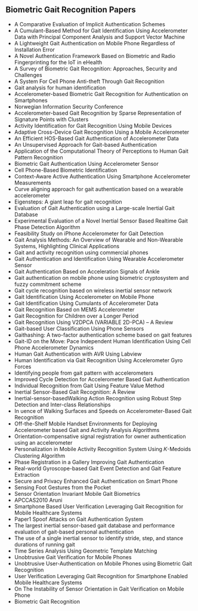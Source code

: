 <h2> Biometric Gait Recognition Papers </h2>

<ul>

                             

 <li><a target="_blank" href="https://github.com/manjunath5496/Biometric-Gait-Recognition-Papers/blob/master/gt(1).pdf" style="text-decoration:none;">A Comparative Evaluation of Implicit Authentication Schemes</a></li>

 <li><a target="_blank" href="https://github.com/manjunath5496/Biometric-Gait-Recognition-Papers/blob/master/gt(2).pdf" style="text-decoration:none;">A Cumulant-Based Method for Gait Identification Using Accelerometer Data with Principal Component Analysis and Support Vector Machine</a></li>

<li><a target="_blank" href="https://github.com/manjunath5496/Biometric-Gait-Recognition-Papers/blob/master/gt(3).pdf" style="text-decoration:none;">A Lightweight Gait Authentication on Mobile Phone Regardless of Installation Error</a></li>
 <li><a target="_blank" href="https://github.com/manjunath5496/Biometric-Gait-Recognition-Papers/blob/master/gt(4).pdf" style="text-decoration:none;">A Novel Authentication Framework Based on Biometric and Radio Fingerprinting for the IoT in eHealth</a></li>                              
<li><a target="_blank" href="https://github.com/manjunath5496/Biometric-Gait-Recognition-Papers/blob/master/gt(5).pdf" style="text-decoration:none;">A Survey of Biometric Gait Recognition: Approaches, Security and Challenges</a></li>
<li><a target="_blank" href="https://github.com/manjunath5496/Biometric-Gait-Recognition-Papers/blob/master/gt(6).pdf" style="text-decoration:none;">A System For Cell Phone Anti-theft Through Gait Recognition</a></li>
 <li><a target="_blank" href="https://github.com/manjunath5496/Biometric-Gait-Recognition-Papers/blob/master/gt(7).pdf" style="text-decoration:none;">Gait analysis for human identification</a></li>

 <li><a target="_blank" href="https://github.com/manjunath5496/Biometric-Gait-Recognition-Papers/blob/master/gt(8).pdf" style="text-decoration:none;">Accelerometer-based Biometric Gait Recognition for Authentication on Smartphones</a></li>
   <li><a target="_blank" href="https://github.com/manjunath5496/Biometric-Gait-Recognition-Papers/blob/master/gt(9).pdf" style="text-decoration:none;">Norwegian Information Security Conference</a></li>
  
   
 <li><a target="_blank" href="https://github.com/manjunath5496/Biometric-Gait-Recognition-Papers/blob/master/gt(10).pdf" style="text-decoration:none;">Accelerometer-based Gait Recognition by Sparse Representation of Signature Points with Clusters </a></li>                              
<li><a target="_blank" href="https://github.com/manjunath5496/Biometric-Gait-Recognition-Papers/blob/master/gt(11).pdf" style="text-decoration:none;">Activity Identification for Gait Recognition Using Mobile Devices</a></li>
<li><a target="_blank" href="https://github.com/manjunath5496/Biometric-Gait-Recognition-Papers/blob/master/gt(12).pdf" style="text-decoration:none;">Adaptive Cross-Device Gait Recognition Using a Mobile Accelerometer</a></li>
<li><a target="_blank" href="https://github.com/manjunath5496/Biometric-Gait-Recognition-Papers/blob/master/gt(13).pdf" style="text-decoration:none;">An Efficient HOS-Based Gait Authentication of Accelerometer Data</a></li>

<li><a target="_blank" href="https://github.com/manjunath5496/Biometric-Gait-Recognition-Papers/blob/master/gt(14).pdf" style="text-decoration:none;">An Unsupervised Approach
for Gait-based Authentication</a></li>
                              
<li><a target="_blank" href="https://github.com/manjunath5496/Biometric-Gait-Recognition-Papers/blob/master/gt(15).pdf" style="text-decoration:none;">Application of the Computational Theory of Perceptions to Human Gait Pattern Recognition</a></li>

<li><a target="_blank" href="https://github.com/manjunath5496/Biometric-Gait-Recognition-Papers/blob/master/gt(16).pdf" style="text-decoration:none;">Biometric Gait Authentication Using Accelerometer Sensor</a></li>

  <li><a target="_blank" href="https://github.com/manjunath5496/Biometric-Gait-Recognition-Papers/blob/master/gt(17).pdf" style="text-decoration:none;">Cell Phone-Based Biometric Identification</a></li>   
  
<li><a target="_blank" href="https://github.com/manjunath5496/Biometric-Gait-Recognition-Papers/blob/master/gt(18).pdf" style="text-decoration:none;">Context-Aware Active Authentication Using Smartphone Accelerometer Measurements</a></li> 

  
<li><a target="_blank" href="https://github.com/manjunath5496/Biometric-Gait-Recognition-Papers/blob/master/gt(19).pdf" style="text-decoration:none;">Curve aligning approach for gait authentication based on a wearable accelerometer</a></li> 

<li><a target="_blank" href="https://github.com/manjunath5496/Biometric-Gait-Recognition-Papers/blob/master/gt(20).pdf" style="text-decoration:none;">Eigensteps: A giant leap for gait recognition</a></li>

<li><a target="_blank" href="https://github.com/manjunath5496/Biometric-Gait-Recognition-Papers/blob/master/gt(21).pdf" style="text-decoration:none;">Evaluation of Gait Authentication using a Large-scale Inertial Gait Database</a></li>
<li><a target="_blank" href="https://github.com/manjunath5496/Biometric-Gait-Recognition-Papers/blob/master/gt(22).pdf" style="text-decoration:none;">Experimental Evaluation of a Novel Inertial Sensor Based Realtime Gait Phase Detection Algorithm</a></li> 
 <li><a target="_blank" href="https://github.com/manjunath5496/Biometric-Gait-Recognition-Papers/blob/master/gt(23).pdf" style="text-decoration:none;">Feasibility Study on iPhone Accelerometer for Gait Detection</a></li> 
 

   <li><a target="_blank" href="https://github.com/manjunath5496/Biometric-Gait-Recognition-Papers/blob/master/gt(24).pdf" style="text-decoration:none;">Gait Analysis Methods: An Overview of Wearable and Non-Wearable Systems, Highlighting Clinical Applications</a></li>
 
   <li><a target="_blank" href="https://github.com/manjunath5496/Biometric-Gait-Recognition-Papers/blob/master/gt(25).pdf" style="text-decoration:none;">Gait and activity recognition using commercial phones</a></li>                              
 <li><a target="_blank" href="https://github.com/manjunath5496/Biometric-Gait-Recognition-Papers/blob/master/gt(26).pdf" style="text-decoration:none;">Gait Authentication and Identification Using Wearable Accelerometer Sensor</a></li>
 <li><a target="_blank" href="https://github.com/manjunath5496/Biometric-Gait-Recognition-Papers/blob/master/gt(27).pdf" style="text-decoration:none;">Gait Authentication Based on Acceleration Signals of Ankle</a></li>
   
 
   <li><a target="_blank" href="https://github.com/manjunath5496/Biometric-Gait-Recognition-Papers/blob/master/gt(28).pdf" style="text-decoration:none;">Gait authentication on mobile phone using biometric cryptosystem and fuzzy commitment scheme</a></li>
 
   <li><a target="_blank" href="https://github.com/manjunath5496/Biometric-Gait-Recognition-Papers/blob/master/gt(29).pdf" style="text-decoration:none;">Gait cycle recognition based on wireless inertial sensor network </a></li>                              

  <li><a target="_blank" href="https://github.com/manjunath5496/Biometric-Gait-Recognition-Papers/blob/master/gt(30).pdf" style="text-decoration:none;">Gait Identification Using Accelerometer on Mobile Phone</a></li>
 
   <li><a target="_blank" href="https://github.com/manjunath5496/Biometric-Gait-Recognition-Papers/blob/master/gt(31).pdf" style="text-decoration:none;">Gait Identification Using Cumulants of Accelerometer Data</a></li> 
    <li><a target="_blank" href="https://github.com/manjunath5496/Biometric-Gait-Recognition-Papers/blob/master/gt(32).pdf" style="text-decoration:none;">Gait Recognition Based on MEMS Accelerometer</a></li> 

   <li><a target="_blank" href="https://github.com/manjunath5496/Biometric-Gait-Recognition-Papers/blob/master/gt(33).pdf" style="text-decoration:none;">Gait Recognition for Children over a Longer Period</a></li>                              

  <li><a target="_blank" href="https://github.com/manjunath5496/Biometric-Gait-Recognition-Papers/blob/master/gt(34).pdf" style="text-decoration:none;">Gait Recognition Using V2DPCA (VARIABLE 2D-PCA) – A Review</a></li> 
 
  <li><a target="_blank" href="https://github.com/manjunath5496/Biometric-Gait-Recognition-Papers/blob/master/gt(35).pdf" style="text-decoration:none;">Gait-based User Classification Using Phone Sensors</a></li> 

  <li><a target="_blank" href="https://github.com/manjunath5496/Biometric-Gait-Recognition-Papers/blob/master/gt(36).pdf" style="text-decoration:none;">Gaithashing: A two-factor authentication scheme based on gait features</a></li> 
 
<li><a target="_blank" href="https://github.com/manjunath5496/Biometric-Gait-Recognition-Papers/blob/master/gt(37).pdf" style="text-decoration:none;">Gait-ID on the Move: Pace Independent Human Identification Using Cell Phone Accelerometer Dynamics</a></li>
 <li><a target="_blank" href="https://github.com/manjunath5496/Biometric-Gait-Recognition-Papers/blob/master/gt(38).pdf" style="text-decoration:none;">Human Gait Authentication with AVR Using Labview</a></li>
<li><a target="_blank" href="https://github.com/manjunath5496/Biometric-Gait-Recognition-Papers/blob/master/gt(39).pdf" style="text-decoration:none;">Human Identification via Gait Recognition Using Accelerometer Gyro Forces</a></li>
 <li><a target="_blank" href="https://github.com/manjunath5496/Biometric-Gait-Recognition-Papers/blob/master/gt(40).pdf" style="text-decoration:none;">Identifying people from gait pattern with accelerometers</a></li>                              
<li><a target="_blank" href="https://github.com/manjunath5496/Biometric-Gait-Recognition-Papers/blob/master/gt(41).pdf" style="text-decoration:none;">Improved Cycle Detection for Accelerometer Based Gait Authentication</a></li>
<li><a target="_blank" href="https://github.com/manjunath5496/Biometric-Gait-Recognition-Papers/blob/master/gt(42).pdf" style="text-decoration:none;">Individual Recognition from Gait Using Feature Value Method</a></li>
 
  <li><a target="_blank" href="https://github.com/manjunath5496/Biometric-Gait-Recognition-Papers/blob/master/gt(43).pdf" style="text-decoration:none;">Inertial Sensor-Based Gait Recognition: A Review</a></li>
 <li><a target="_blank" href="https://github.com/manjunath5496/Biometric-Gait-Recognition-Papers/blob/master/gt(44).pdf" style="text-decoration:none;">Inertial-sensor-basedWalking Action Recognition using Robust Step Detection and Inter-class Relationships</a></li>
   <li><a target="_blank" href="https://github.com/manjunath5496/Biometric-Gait-Recognition-Papers/blob/master/gt(45).pdf" style="text-decoration:none;">In
uence of Walking Surfaces and Speeds on Accelerometer-Based Gait Recognition</a></li>  
   
<li><a target="_blank" href="https://github.com/manjunath5496/Biometric-Gait-Recognition-Papers/blob/master/gt(46).pdf" style="text-decoration:none;">Off-the-Shelf Mobile Handset Environments for Deploying Accelerometer based Gait and Activity Analysis Algorithms</a></li> 
                             
<li><a target="_blank" href="https://github.com/manjunath5496/Biometric-Gait-Recognition-Papers/blob/master/gt(47).pdf" style="text-decoration:none;">Orientation-compensative signal registration for owner authentication using an accelerometer</a></li>
<li><a target="_blank" href="https://github.com/manjunath5496/Biometric-Gait-Recognition-Papers/blob/master/gt(48).pdf" style="text-decoration:none;">Personalization in Mobile Activity Recognition System Using 𝐾-Medoids Clustering Algorithm</a></li>

<li><a target="_blank" href="https://github.com/manjunath5496/Biometric-Gait-Recognition-Papers/blob/master/gt(49).pdf" style="text-decoration:none;">Phase Registration in a Gallery Improving Gait Authentication</a></li>
                              
<li><a target="_blank" href="https://github.com/manjunath5496/Biometric-Gait-Recognition-Papers/blob/master/gt(50).pdf" style="text-decoration:none;">Real-world Gyroscope-based Gait Event Detection and Gait Feature Extraction</a></li>
<li><a target="_blank" href="https://github.com/manjunath5496/Biometric-Gait-Recognition-Papers/blob/master/gt(51).pdf" style="text-decoration:none;">Secure and Privacy Enhanced Gait Authentication on Smart Phone</a></li>
<li><a target="_blank" href="https://github.com/manjunath5496/Biometric-Gait-Recognition-Papers/blob/master/gt(52).pdf" style="text-decoration:none;">Sensing Foot Gestures from the Pocket</a></li>

<li><a target="_blank" href="https://github.com/manjunath5496/Biometric-Gait-Recognition-Papers/blob/master/gt(53).pdf" style="text-decoration:none;">Sensor Orientation Invariant Mobile Gait Biometrics</a></li>
 
<li><a target="_blank" href="https://github.com/manjunath5496/Biometric-Gait-Recognition-Papers/blob/master/gt(54).pdf" style="text-decoration:none;">APCCAS2010 Aruni </a></li>

<li><a target="_blank" href="https://github.com/manjunath5496/Biometric-Gait-Recognition-Papers/blob/master/gt(55).pdf" style="text-decoration:none;">Smartphone Based User Verification Leveraging Gait Recognition for Mobile Healthcare Systems</a></li>
 
  <li><a target="_blank" href="https://github.com/manjunath5496/Biometric-Gait-Recognition-Papers/blob/master/gt(56).pdf" style="text-decoration:none;">Paper1 Spoof Attacks on Gait Authentication System </a></li>                              

  <li><a target="_blank" href="https://github.com/manjunath5496/Biometric-Gait-Recognition-Papers/blob/master/gt(57).pdf" style="text-decoration:none;">The largest inertial sensor-based gait database and performance evaluation of gait-based personal authentication</a></li>
 
   <li><a target="_blank" href="https://github.com/manjunath5496/Biometric-Gait-Recognition-Papers/blob/master/gt(58).pdf" style="text-decoration:none;">The use of a single inertial sensor to identify stride, step, and stance durations of running gait</a></li>
    <li><a target="_blank" href="https://github.com/manjunath5496/Biometric-Gait-Recognition-Papers/blob/master/gt(59).pdf" style="text-decoration:none;">Time Series Analysis Using Geometric Template Matching</a></li>
 
  <li><a target="_blank" href="https://github.com/manjunath5496/Biometric-Gait-Recognition-Papers/blob/master/gt(60).pdf" style="text-decoration:none;">Unobtrusive Gait Verification for Mobile Phones </a></li>
 
   <li><a target="_blank" href="https://github.com/manjunath5496/Biometric-Gait-Recognition-Papers/blob/master/gt(61).pdf" style="text-decoration:none;">Unobtrusive User-Authentication on Mobile Phones using Biometric Gait Recognition</a></li>
 
   <li><a target="_blank" href="https://github.com/manjunath5496/Biometric-Gait-Recognition-Papers/blob/master/gt(62).pdf" style="text-decoration:none;">User Verification Leveraging Gait Recognition for Smartphone Enabled Mobile Healthcare Systems</a></li>
 
   <li><a target="_blank" href="https://github.com/manjunath5496/Biometric-Gait-Recognition-Papers/blob/master/gt(63).pdf" style="text-decoration:none;">On The Instability of Sensor Orientation in Gait Verification on Mobile Phone</a></li>                              

   <li><a target="_blank" href="https://github.com/manjunath5496/Biometric-Gait-Recognition-Papers/blob/master/gt(64).pdf" style="text-decoration:none;">Biometric Gait Recognition</a></li>  
  </ul>
